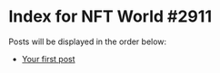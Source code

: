 # Index for NFT World #2911
Posts will be displayed in the order below:

- [Your first post](./001-first.md)

